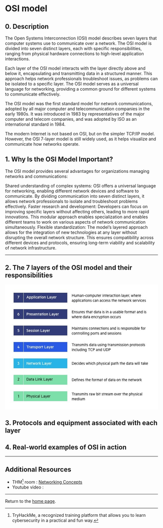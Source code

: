 <h1> OSI model </h1>
<h2 >  0. Description </h2>
The Open Systems Interconnection (OSI) model describes seven layers that computer systems use to communicate over a network. The OSI model is divided into seven distinct layers, each with specific responsibilities, ranging from physical hardware connections to high-level application interactions.

Each layer of the OSI model interacts with the layer directly above and below it, encapsulating and transmitting data in a structured manner. This approach helps network professionals troubleshoot issues, as problems can be isolated to a specific layer. The OSI model serves as a universal language for networking, providing a common ground for different systems to communicate effectively.

The OSI model was the first standard model for network communications, adopted by all major computer and telecommunication companies in the early 1980s. It was introduced in 1983 by representatives of the major computer and telecom companies, and was adopted by ISO as an international standard in 1984.

The modern Internet is not based on OSI, but on the simpler TCP/IP model. However, the OSI 7-layer model is still widely used, as it helps visualize and communicate how networks operate.

<h2 >  1. Why Is the OSI Model Important? </h2>
The OSI model provides several advantages for organizations managing networks and communications:

Shared understanding of complex systems: OSI offers a universal language for networking, enabling different network devices and software to communicate. By dividing communication into seven distinct layers, it allows network professionals to isolate and troubleshoot problems effectively.
Faster research and development: Developers can focus on improving specific layers without affecting others, leading to more rapid innovations. This modular approach enables specialization and enables different teams to work on various aspects of network communication simultaneously.
Flexible standardization: The model’s layered approach allows for the integration of new technologies at any layer without disrupting the overall network structure. This ensures compatibility across different devices and protocols, ensuring long-term viability and scalability of network infrastructure.

---

<h2 >  2. The 7 layers of the OSI model and their responsibilities </h2>
<p align="center">
  <img src="OSI-7-layers.png">
</p>

<h2 >  3. Protocols and equipment associated with each layer </h2>
<h2 >  4. Real-world examples of OSI in action </h2>



---

<h2 >  Additional Resources </h2>

- THM[^1] room : [Networking Concepts](https://tryhackme.com/room/networkingconcepts)
- Youtube video : 

---

Return to the [home page](https://github.com/V1ltrr/Student-Cybersecurity-Roadmap/blob/main/README.md).




[^1]: TryHackMe, a recognized training platform that allows you to learn cybersecurity in a practical and fun way.
